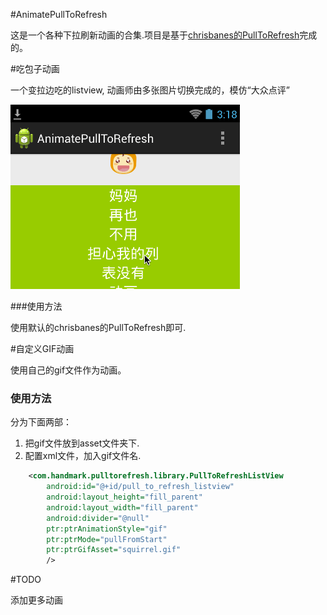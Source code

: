 #AnimatePullToRefresh

这是一个各种下拉刷新动画的合集.项目是基于[chrisbanes的PullToRefresh](https://github.com/chrisbanes/Android-PullToRefresh)完成的。

#吃包子动画

一个变拉边吃的listview, 动画师由多张图片切换完成的，模仿“大众点评”
 
 ![](./slide.gif)
 
###使用方法

使用默认的chrisbanes的PullToRefresh即可.

#自定义GIF动画

使用自己的gif文件作为动画。

### 使用方法

分为下面两部：

1. 把gif文件放到asset文件夹下.
2. 配置xml文件，加入gif文件名.

```xml
    <com.handmark.pulltorefresh.library.PullToRefreshListView
        android:id="@+id/pull_to_refresh_listview"
        android:layout_height="fill_parent"
        android:layout_width="fill_parent"
        android:divider="@null"
        ptr:ptrAnimationStyle="gif"
        ptr:ptrMode="pullFromStart"
        ptr:ptrGifAsset="squirrel.gif"
        />
```
 
#TODO
    
添加更多动画